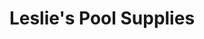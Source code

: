 ---
title: "Leslie's Pool Supplies"
url: /gilbert/leslies-pool-supplies-east-chandler-heights-road/
shop: Pool
---